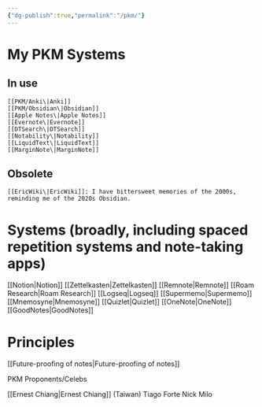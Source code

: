 ```yaml
---
{"dg-publish":true,"permalink":"/pkm/"}
---
```



# My PKM Systems

## In use
	[[PKM/Anki\|Anki]]
	[[PKM/Obsidian\|Obsidian]]
	[[Apple Notes\|Apple Notes]]
	[[Evernote\|Evernote]]
	[[DTSearch\|DTSearch]]
	[[Notability\|Notability]]
	[[LiquidText\|LiquidText]]
	[[MarginNote\|MarginNote]]

## Obsolete
	[[EricWiki\|EricWiki]]: I have bittersweet memories of the 2000s, reminding me of the 2020s Obsidian.

# Systems (broadly, including spaced repetition systems and note-taking apps)
[[Notion\|Notion]]
[[Zettelkasten\|Zettelkasten]]
[[Remnote\|Remnote]]
[[Roam Research\|Roam Research]]
[[Logseq\|Logseq]]
[[Supermemo\|Supermemo]]
[[Mnemosyne\|Mnemosyne]]
[[Quizlet\|Quizlet]]
[[OneNote\|OneNote]]
[[GoodNotes\|GoodNotes]]

# Principles
[[Future-proofing of notes\|Future-proofing of notes]]

PKM Proponents/Celebs

[[Ernest Chiang\|Ernest Chiang]] (Taiwan)
Tiago Forte
Nick Milo

